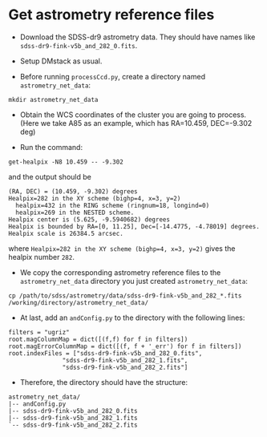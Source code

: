 # Get astrometry reference files

* Download the SDSS-dr9 astrometry data. They should have names like `sdss-dr9-fink-v5b_and_282_0.fits`.

* Setup DMstack as usual. 

* Before running `processCcd.py`, create a directory named `astrometry_net_data`:
```
mkdir astrometry_net_data
```

* Obtain the WCS coordinates of the cluster you are going to process. (Here we take A85 as an example, which has RA=10.459, DEC=-9.302 deg)

* Run the command:
```
get-healpix -N8 10.459 -- -9.302
```
and the output should be
```
(RA, DEC) = (10.459, -9.302) degrees
Healpix=282 in the XY scheme (bighp=4, x=3, y=2)
  healpix=432 in the RING scheme (ringnum=18, longind=0)
  healpix=269 in the NESTED scheme.
Healpix center is (5.625, -9.5940682) degrees
Healpix is bounded by RA=[0, 11.25], Dec=[-14.4775, -4.78019] degrees.
Healpix scale is 26384.5 arcsec.
```
where `Healpix=282 in the XY scheme (bighp=4, x=3, y=2)` gives the healpix number `282`.

* We copy the corresponding astrometry reference files to the `astrometry_net_data` directory you just created `astrometry_net_data`:
```
cp /path/to/sdss/astrometry/data/sdss-dr9-fink-v5b_and_282_*.fits /working/directory/astrometry_net_data/
```

* At last, add an `andConfig.py` to the directory with the following lines:
```
filters = "ugriz"
root.magColumnMap = dict([(f,f) for f in filters])
root.magErrorColumnMap = dict([(f, f + '_err') for f in filters])
root.indexFiles = ["sdss-dr9-fink-v5b_and_282_0.fits",
               "sdss-dr9-fink-v5b_and_282_1.fits",
               "sdss-dr9-fink-v5b_and_282_2.fits"]
```

* Therefore, the directory should have the structure:
```
astrometry_net_data/
|-- andConfig.py
|-- sdss-dr9-fink-v5b_and_282_0.fits
|-- sdss-dr9-fink-v5b_and_282_1.fits
`-- sdss-dr9-fink-v5b_and_282_2.fits
```
